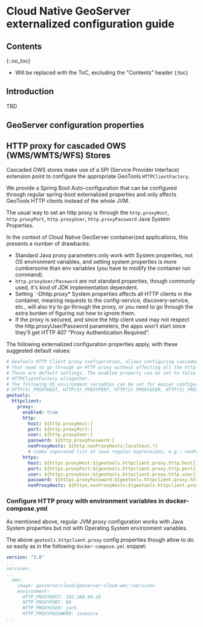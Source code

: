 # Cloud Native GeoServer externalized configuration guide

## Contents
{:.no_toc}

* Will be replaced with the ToC, excluding the "Contents" header
{:toc}

## Introduction

TBD

## GeoServer configuration properties

## HTTP proxy for cascaded OWS (WMS/WMTS/WFS) Stores

Cascaded OWS stores make use of a SPI (Service Provider Interface)
extension point to configure the appropriate GeoTools `HTTPClientFactory`.

We provide a Spring Boot Auto-configuration that can be configured
through regular spring-boot externalized properties and only affects 
GeoTools HTTP clients instead of the whole JVM.

The usual way to set an http proxy is through the `http.proxyHost`, `http.proxyPort`,
`http.proxyUser`, `http.proxyPassword` Java System Properties.

In the context of Cloud Native GeoServer containerized applications,
this presents a number of drawbacks:

* Standard Java proxy parameters only work with System properties,
  not OS environment variables, and setting system properties is more
  cumbersome than env variables (you have to modify the container run command).
* `http.proxyUser/Password` are not standard properties, though commonly used, it's kind of
JDK implementation dependent.
* Setting `-Dhttp.proxy* System properties affects all HTTP clients in the container, meaning
requests to the config-service, discovery-service, etc., will also try to go through the proxy,
or you need to go through the extra burden of figuring out how to ignore them.
* If the proxy is secured, and since the http client used may not respect the
http.proxyUser/Password parameters, the apps won't start since they'll get
HTTP 407 "Proxy Authentication Required".

The following externalized configuration properties apply, with these suggested default values:

```yaml
# GeoTools HTTP Client proxy configuration, allows configuring cascaded WMS/WMTS/WFS stores
# that need to go through an HTTP proxy without affecting all the http clients at the JVM level
# These are default settings. The enabled property can be set to false to disable the custom
# HTTPClientFactory altogether.
# The following OS environment variables can be set for easier configuration:
# HTTP(S)_PROXYHOST, HTTP(S)_PROXYPORT, HTTP(S)_PROXYUSER, HTTP(S)_PROXYPASSWORD, HTTP(S)_NONPROXYHOSTS
geotools:
  httpclient:
    proxy:
      enabled: true
      http:
        host: ${http.proxyHost:}
        port: ${http.proxyPort:}
        user: ${http.proxyUser:}
        password: ${http.proxyPassword:}
        nonProxyHosts: ${http.nonProxyHosts:localhost.*}
        # comma separated list of Java regular expressions, e.g.: nonProxyHosts: localhost, example.*
      https:
        host: ${https.proxyHost:${geotools.httpclient.proxy.http.host}}
        port: ${https.proxyPort:${geotools.httpclient.proxy.http.port}}
        user: ${https.proxyUser:${geotools.httpclient.proxy.http.user}}
        password: ${https.proxyPassword:${geotools.httpclient.proxy.http.password}}
        nonProxyHosts: ${https.nonProxyHosts:${geotools.httpclient.proxy.http.nonProxyHosts}}
```

### Configure HTTP proxy with environment variables in docker-compose.yml

As mentioned above, regular JVM proxy configuration works with Java System properties
but not with Operating System environment variables.

The above `geotools.httpclient.proxy` config properties though allow to do so
easily as in the following `docker-compose.yml` snippet:

```yaml
version: "3.8"
...
services:
...
  wms:
    image: geoservercloud/geoserver-cloud-wms:<version>
    environment:
      HTTP_PROXYHOST: 192.168.86.26
      HTTP_PROXYPORT: 80
      HTTP_PROXYUSER: jack
      HTTP_PROXYPASSWORD: insecure
...
```